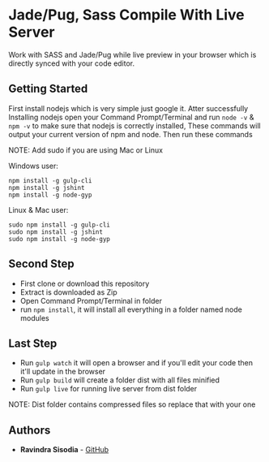 

# Jade/Pug, Sass Compile With Live Server

Work with SASS and Jade/Pug while live preview in your browser which is directly synced with your code editor.

## Getting Started

First install nodejs which is very simple just google it. Atter successfully Installing nodejs open your Command Prompt/Terminal and run `node -v` & `npm -v` to make sure that nodejs is correctly installed, These commands will output your current version of npm and node. Then run these commands

NOTE: Add sudo if you are using Mac or Linux

Windows user:
```
npm install -g gulp-cli
npm install -g jshint
npm install -g node-gyp
```

Linux & Mac user:
```
sudo npm install -g gulp-cli
sudo npm install -g jshint
sudo npm install -g node-gyp
```
## Second Step

* First clone or download this repository
* Extract is downloaded as Zip
* Open Command Prompt/Terminal in folder
* run `npm install`, it will install all everything in a folder named node modules

## Last Step
* Run `gulp watch` it will open a browser and if you'll edit your code then it'll update in the browser
* Run `gulp build` will create a folder dist with all files minified
* Run `gulp live` for running live server from dist folder

NOTE: Dist folder contains compressed files so replace that with your one



## Authors

* **Ravindra Sisodia** - [GitHub](https://github.com/RSCipher001)
